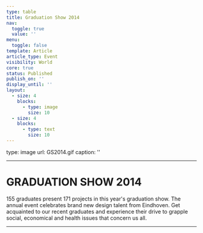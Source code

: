 ```yaml
---
type: table
title: Graduation Show 2014
nav:
  toggle: true
  value: ''
menu:
  toggle: false
template: Article
article_type: Event
visibility: World
core: true
status: Published
publish_on: ''
display_until: ''
layout:
  - size: 4
    blocks:
      - type: image
        size: 10
  - size: 4
    blocks:
      - type: text
        size: 10
---
```


type: image
url: GS2014.gif
caption: ''

---

# GRADUATION SHOW 2014
155 graduates present 171 projects in this year's graduation show. The annual event celebrates brand new design talent from Eindhoven. Get acquainted to our recent graduates and experience their drive to grapple social, economical and health issues that concern us all.

---
